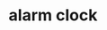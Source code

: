 ---
layout: travel&places
title: alarm clock
emoji: alarm_clock
permalink: ⏰.html
image: assets/img/3moji/alarm_clock.png
---